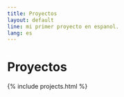 ```yaml
---
title: Proyectos
layout: default
line: mi primer proyecto en espanol.
lang: es
---
```


Proyectos
========

{% include projects.html %}